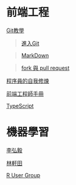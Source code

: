 # 前端工程
[Git教學](https://kingofamani.gitbooks.io/git-teach/content/index.html) 

> [進入Git](https://kingofamani.gitbooks.io/git-teach/content/chapter_2/git.html)

> [MarkDown](https://kingofamani.gitbooks.io/git-teach/content/chapter_6_gitbook/markdown.html)

> [fork 與 pull request](https://github.com/doggy8088/Learn-Git-in-30-days/blob/master/docs/28%20%E4%BA%86%E8%A7%A3%20GitHub%20%E4%B8%8A%20forks%20%E8%88%87%20pull%20request%20%E7%9A%84%E7%89%88%E6%8E%A7%E6%B5%81%E7%A8%8B.markdown)

[程序員的自我修煉](http://python.xiaoleilu.com/index.html)

[前端工程師手冊](https://leohxj.gitbooks.io/front-end-database/content/index.html)

[TypeScript](https://zhongsp.gitbooks.io/typescript-handbook/content/index.html)


# 機器學習

[李弘毅](http://speech.ee.ntu.edu.tw/~tlkagk/courses_MLSD15_2.html)

[林軒田](https://www.youtube.com/user/hsuantien/playlists)

[R User Group](https://www.youtube.com/channel/UCBBwy_xvVsM5iLB5dJZDqog)
